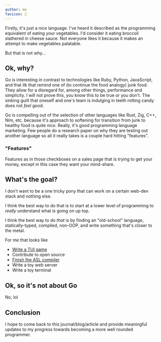 ```yaml
---
author: me
favicon: 🤔
---
```


Firstly, it's just a _nice_ language. I've heard it described as the programming equivalent of eating your vegetables. I'd consider it eating broccoli slathered in cheese sauce. Not everyone likes it because it makes an attempt to make vegetables palatable.

But that is not why...

## Ok, why?

Go is interesting in contrast to technologies like Ruby, Python, JavaScript, and that ilk that remind one of (to continue the food analogy) junk food. They allow for a disregard for, among other things, performance and simplicity. I will not prove this, you know this to be true or you don't. The sinking guilt that oneself and one's team is indulging in teeth rotting candy does not _feel_ good.

Go is compelling out of the selection of other languages like Rust, Zig, C++, Nim, etc. because it's approach to softening for transition from junk to healthy food is quite _nice_. Really, it's good programming language marketing. Few people do a research paper on why they are testing out another language so all it really takes is a couple hard hitting "features".

### "Features"

Features as in those checkboxes on a sales page that is trying to get your money, except in this case they want your mind-share.

## What's the goal?

I don't want to be a one tricky pony that can work on a certain web-dev stack and nothing else.

I think the best way to do that is to start at a lower level of programming to _really_ understand what is going on up top.

I think the best way to do _that_ is by finding an "old-school" language, statically-typed, compiled, non-OOP, and write something that's closer to the metal.

For me that looks like

- [Write a TUI game](https://github.com/coffee-dan/bubble-chess)
- Contribute to open source
- [Finish the ASL compiler](https://github.com/coffee-dan/asl-compiler)
- Write a toy web server
- Write a toy terminal

## Ok, so it's not about Go

No, lol

## Conclusion

I hope to come back to this journal/blog/article and provide meaningful updates to my progress towards becoming a more well rounded programmer.
